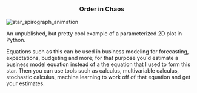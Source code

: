 <h3 align="center">Order in Chaos</h3>

![star_spirograph_animation](https://github.com/user-attachments/assets/f4c81bac-f4e9-463a-ab5e-e9d7c20187c5)

An unpublished, but pretty cool example of a parameterized 2D plot in Python. 

Equations such as this can be used in business modeling for forecasting, expectations, budgeting and more; for that purpose you'd estimate a business model equation instead of a the equation that I used to form this star. Then you can use tools such as calculus, multivariable calculus, stochastic calculus, machine learning to work off of that equation and get your estimates.
